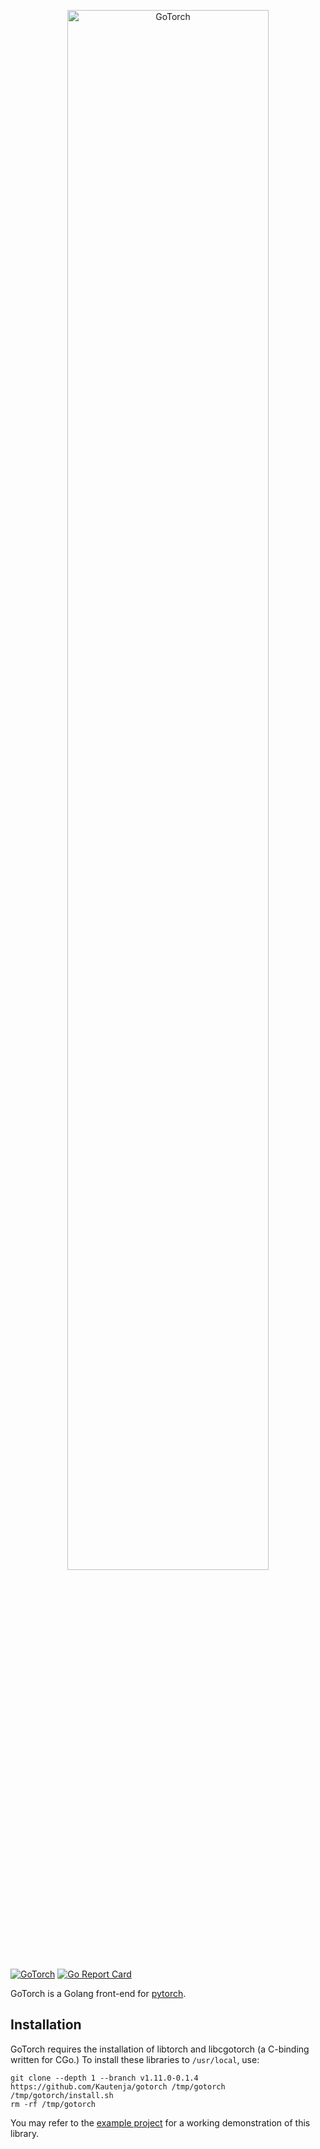 <p align="center">
<img
    src="https://user-images.githubusercontent.com/2184469/211366276-5e1b5bf2-0ec6-48e8-9718-679992809c35.png"
    width="80%"
    alt="GoTorch"
/>
</p>

[![GoTorch](https://godoc.org/github.com/narqo/go-badge?status.svg)](https://pkg.go.dev/github.com/Kautenja/gotorch)
[![Go Report Card](https://goreportcard.com/badge/github.com/Kautenja/gotorch)](https://goreportcard.com/report/github.com/Kautenja/gotorch)

GoTorch is a Golang front-end for [pytorch](https://github.com/pytorch/pytorch).

## Installation

GoTorch requires the installation of libtorch and libcgotorch (a C-binding
written for CGo.) To install these libraries to `/usr/local`, use:

```shell
git clone --depth 1 --branch v1.11.0-0.1.4 https://github.com/Kautenja/gotorch /tmp/gotorch
/tmp/gotorch/install.sh
rm -rf /tmp/gotorch
```

You may refer to the 
[example project](https://github.com/Kautenja/gotorch-example) for a working
demonstration of this library.
